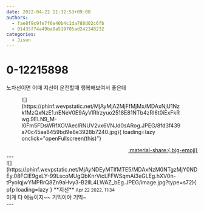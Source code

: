 ```yaml
---
date: 2022-04-22 11:32:53+09:00
authors:
  - fae8f9c9fe7f6e40b4c1da788d02c6fb
  - 01435f74a49ba8a519705ad242348232
categories:
  - Jisun
---
```


# 0-12215898

<div class="post-container" markdown="1">
<div class="content-container md-sidebar__scrollwrap" markdown="1">

노차선이면 어때 지선이 운전할때 행복해보여서 좋은데
<figure markdown="1">
![](https://phinf.wevpstatic.net/MjAyMjA2MjFfMjMx/MDAxNjU1Nzk1MzQxNzE1.nENeV0E9AyVlRIrzyuo2518E81NTb4zRI6t0iExFkRwg.9ELN9_M-I0Fm5FDsWRfXOVAeclRNUV2vx6VNJd0sARog.JPEG/8fd3f439a70c45aa8459bd9e8e3928b7240.jpg){ loading=lazy onclick="openFullscreen(this)"}
</figure>


</div>
</div>

<div style="text-align: right;" markdown="1">
<a href="https://weverse.io/fromis9/fanpost/0-12215898" style="text-align: right;">:material-share:{.big-emoji}</a>
</div>
---

<div class="comments-container md-sidebar__scrollwrap" markdown="1">
<div class="comment" markdown="1">
<div class='id-container' markdown="1">
![](https://phinf.wevpstatic.net/MjAyNDEyMTlfMTE5/MDAxNzM0NTgzMjY0NDEy.08FClE9gxLY-99LscoMUgQbKnrVicLFFWSqmAi3eGLEg.hXV0n-tPyoIqjwYMPRrQ8Zn9aHvy3-B2llL4LWAZ_bEg.JPEG/image.jpg?type=s72){ pfp loading=lazy }
**<span class="artist">지선</span>** <small>Apr 22 2022, 11:34</small><br>
</div>
<div class='comment-body' markdown="1">
이게 다 예능이지~~ 기믹이야 기믹~
</div>
</div>
</div>
---
